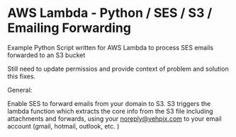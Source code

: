 # AWS Lambda - Python / SES / S3 / Emailing Forwarding
Example Python Script written for AWS Lambda to process SES emails forwarded to an S3 bucket

Still need to update permissios and provide context of problem and solution this fixes.



General:

Enable SES to forward emails from your domain to S3.  S3 triggers the lambda function which extracts the core info from the S3 file including attachments and forwards, using your noreply@vehpix.com to your email account (gmail, hotmail, outlook, etc. )
